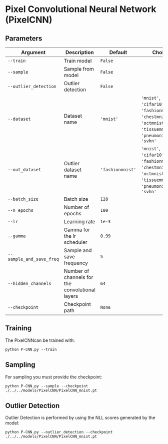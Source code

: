 # Pixel Convolutional Neural Network (PixelCNN)


## Parameters

| Argument                 | Description                             | Default         | Choices                                                                                  |
|--------------------------|-----------------------------------------|-----------------|------------------------------------------------------------------------------------------|
| `--train`                | Train model                             | `False`         |                                                                                          |
| `--sample`               | Sample from model                       | `False`         |                                                                                          |
| `--outlier_detection`    | Outlier detection                       | `False`         |                                                                                          |
| `--dataset`              | Dataset name                            | `'mnist'`       | `'mnist'`, `'cifar10'`, `'fashionmnist'`, `'chestmnist'`, `'octmnist'`, `'tissuemnist'`, `'pneumoniamnist'`, `'svhn'`  |
| `--out_dataset`          | Outlier dataset name                    | `'fashionmnist'`| `'mnist'`, `'cifar10'`, `'fashionmnist'`, `'chestmnist'`, `'octmnist'`, `'tissuemnist'`, `'pneumoniamnist'`, `'svhn'`  |
| `--batch_size`           | Batch size                              | `128`           |                                                                                          |
| `--n_epochs`             | Number of epochs                        | `100`           |                                                                                          |
| `--lr`                   | Learning rate                           | `1e-3`          |                                                                                          |
| `--gamma`                | Gamma for the lr scheduler              | `0.99`          |                                                                                          |
| `--sample_and_save_freq` | Sample and save frequency               | `5`             |                                                                                          |
| `--hidden_channels`      | Number of channels for the convolutional layers | `64`     |                                                                                          |
| `--checkpoint`           | Checkpoint path                         | `None`          |                                                                                          |


## Training

The PixelCNNcan be trained with:

    python P-CNN.py --train

## Sampling

For sampling you must provide the checkpoint:

    python P-CNN.py --sample --checkpoint ./../../models/PixelCNN/PixelCNN_mnist.pt

## Outlier Detection

Outlier Detection is performed by using the NLL scores generated by the model:

    python P-CNN.py --outlier_detection --checkpoint ./../../models/PixelCNN/PixelCNN_mnist.pt